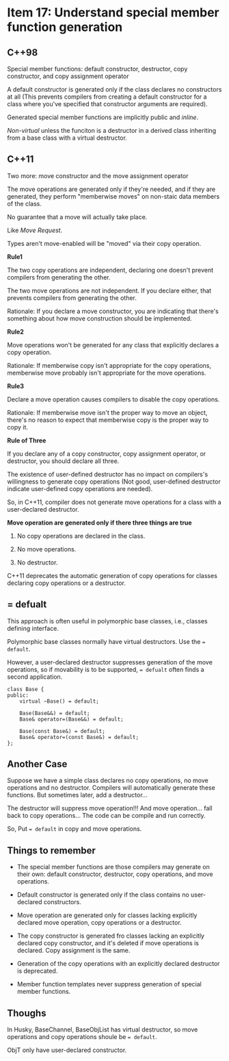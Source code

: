 # Item 17: Understand special member function generation

## C++98

Special member functions: default constructor, destructor, copy constructor, and copy assignment operator

A default constructor is generated only if the class declares no constructors at all (This prevents compilers from creating
a default constructor for a class where you've specified that constructor arguments are required).

Generated special member functions are implicitly public and *inline*.

*Non-virtual* unless the funciton is a destructor in a derived class inheriting from a base class with a virtual destructor.


## C++11

Two more: move constructor and the move assignment operator

The move operations are generated only if they're needed, and if they are generated, they perform "memberwise moves" on non-staic data members of the class.

No guarantee that a move will actually take place.

Like *Move Request*.

Types aren't move-enabled will be "moved" via their copy operation.

**Rule1**

The two copy operations are independent, declaring one doesn't prevent compilers from generating the other.

The two move operations are not independent. If you declare either, that prevents compilers from generating the other.

Rationale: If you declare a move constructor, you are indicating that there's something about how move construction should be implemented.

**Rule2**

Move operations won't be generated for any class that explicitly declares a copy operation.

Rationale: If memberwise copy isn't appropriate for the copy operations, memberwise move probably isn't appropriate for the move operations.

**Rule3**

Declare a move operation causes compilers to disable the copy operations.

Rationale: If memberwise move isn't the proper way to move an object, there's no reason to expect that memberwise copy is the proper way to copy it.

**Rule of Three**

If you declare any of a copy constructor, copy assignment operator, or destructor, you should declare all three.

The existence of user-defined destructor has no impact on compilers's willingness to generate copy operations (Not good, user-defined destructor indicate user-defined copy operations are needed).

So, in C++11, compiler does not generate move operations for a class with a user-declared destructor.

**Move operation are generated only if there three things are true**

1. No copy operations are declared in the class.

2. No move operations.

3. No destructor.

C++11 deprecates the automatic generation of copy operations for classes declaring copy operations or a destructor.

## = defualt

This approach is often useful in polymorphic base classes, i.e., classes defining interface.

Polymorphic base classes normally have virtual destructors. Use the `= default`.

However, a user-declared destructor suppresses generation of the move operations, so if movability is to be supported, `= defualt` often finds a second application.

    class Base {
    public:
        virtual ~Base() = default;

        Base(Base&&) = default;
        Base& operator=(Base&&) = default;

        Base(const Base&) = default;
        Base& operator=(const Base&) = default;
    };

## Another Case

Suppose we have a simple class declares no copy operations, no move operations and no destructor. Compilers will automatically generate these functions.
But sometimes later, add a destructor...

The destructor will suppress move operation!!! And move operation... fall back to copy operations... The code can be compile and run correctly.

So, Put `= default` in copy and move operations.

## Things to remember

* The special member functions are those compilers may generate on their own: default constructor, destructor, copy operations, and move operations.

* Default constructor is generated only if the class contains no user-declared constructors.

* Move operation are generated only for classes lacking explicitly declared move operation, copy operations or a destructor.

* The copy constructor is generated fro classes lacking an explicitly declared copy constructor, and 
it's deleted if move operations is declared. Copy assignment is the same.

* Generation of the copy operations with an explicitly declared destructor is deprecated.

* Member function templates never suppress generation of special member functions.

## Thoughs

In Husky, BaseChannel, BaseObjList has virtual destructor, so move operations and copy operations shoule be `= default`.

ObjT only have user-declared constructor.
